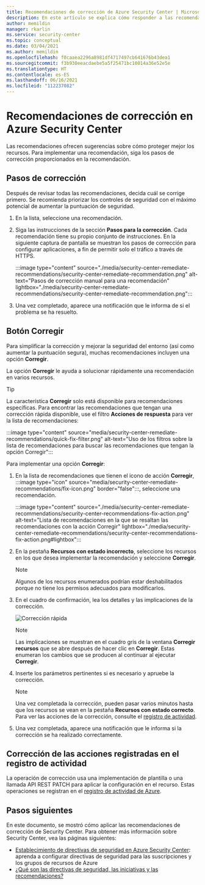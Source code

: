 ```yaml
---
title: Recomendaciones de corrección de Azure Security Center | Microsoft Docs
description: En este artículo se explica cómo responder a las recomendaciones de Azure Security Center para proteger los recursos y cumplir con las directivas de seguridad.
author: memildin
manager: rkarlin
ms.service: security-center
ms.topic: conceptual
ms.date: 03/04/2021
ms.author: memildin
ms.openlocfilehash: f0caaea2296a8981df4717497cb641676b43dea1
ms.sourcegitcommit: f3b930eeacdaebe5a5f25471bc10014a36e52e5e
ms.translationtype: HT
ms.contentlocale: es-ES
ms.lasthandoff: 06/16/2021
ms.locfileid: "112237082"
---
```

# <a name="remediate-recommendations-in-azure-security-center"></a>Recomendaciones de corrección en Azure Security Center

Las recomendaciones ofrecen sugerencias sobre cómo proteger mejor los recursos. Para implementar una recomendación, siga los pasos de corrección proporcionados en la recomendación.

## <a name="remediation-steps"></a>Pasos de corrección <a name="remediation-steps"></a>

Después de revisar todas las recomendaciones, decida cuál se corrige primero. Se recomienda priorizar los controles de seguridad con el máximo potencial de aumentar la puntuación de seguridad.

1. En la lista, seleccione una recomendación.

1. Siga las instrucciones de la sección **Pasos para la corrección**. Cada recomendación tiene su propio conjunto de instrucciones. En la siguiente captura de pantalla se muestran los pasos de corrección para configurar aplicaciones, a fin de permitir solo el tráfico a través de HTTPS.

    :::image type="content" source="./media/security-center-remediate-recommendations/security-center-remediate-recommendation.png" alt-text="Pasos de corrección manual para una recomendación" lightbox="./media/security-center-remediate-recommendations/security-center-remediate-recommendation.png":::

1. Una vez completado, aparece una notificación que le informa de si el problema se ha resuelto.

## <a name="fix-button"></a>Botón Corregir

Para simplificar la corrección y mejorar la seguridad del entorno (así como aumentar la puntuación segura), muchas recomendaciones incluyen una opción **Corregir**.

La opción **Corregir** le ayuda a solucionar rápidamente una recomendación en varios recursos.

> [!TIP]
> La característica **Corregir** solo está disponible para recomendaciones específicas. Para encontrar las recomendaciones que tengan una corrección rápida disponible, use el filtro **Acciones de respuesta** para ver la lista de recomendaciones:
> 
> :::image type="content" source="media/security-center-remediate-recommendations/quick-fix-filter.png" alt-text="Uso de los filtros sobre la lista de recomendaciones para buscar las recomendaciones que tengan la opción Corregir":::

Para implementar una opción **Corregir**:

1. En la lista de recomendaciones que tienen el icono de acción **Corregir**, :::image type="icon" source="media/security-center-remediate-recommendations/fix-icon.png" border="false":::, seleccione una recomendación.

    :::image type="content" source="./media/security-center-remediate-recommendations/security-center-recommendations-fix-action.png" alt-text="Lista de recomendaciones en la que se resaltan las recomendaciones con la acción Corregir" lightbox="./media/security-center-remediate-recommendations/security-center-recommendations-fix-action.png#lightbox":::

1. En la pestaña **Recursos con estado incorrecto**, seleccione los recursos en los que desea implementar la recomendación y seleccione **Corregir**.

    > [!NOTE]
    > Algunos de los recursos enumerados podrían estar deshabilitados porque no tiene los permisos adecuados para modificarlos.

1. En el cuadro de confirmación, lea los detalles y las implicaciones de la corrección.

    ![Corrección rápida](./media/security-center-remediate-recommendations/security-center-quick-fix-view.png)

    > [!NOTE]
    > Las implicaciones se muestran en el cuadro gris de la ventana **Corregir recursos** que se abre después de hacer clic en **Corregir**. Estas enumeran los cambios que se producen al continuar al ejecutar **Corregir**.

1. Inserte los parámetros pertinentes si es necesario y apruebe la corrección.

    > [!NOTE]
    > Una vez completada la corrección, pueden pasar varios minutos hasta que los recursos se vean en la pestaña **Recursos con estado correcto**. Para ver las acciones de la corrección, consulte el [registro de actividad](#activity-log).

1. Una vez completada, aparece una notificación que le informa si la corrección se ha realizado correctamente.

## <a name="fix-actions-logged-to-the-activity-log"></a>Corrección de las acciones registradas en el registro de actividad <a name="activity-log"></a>

La operación de corrección usa una implementación de plantilla o una llamada API REST PATCH para aplicar la configuración en el recurso. Estas operaciones se registran en el [registro de actividad de Azure](../azure-resource-manager/management/view-activity-logs.md).


## <a name="next-steps"></a>Pasos siguientes

En este documento, se mostró cómo aplicar las recomendaciones de corrección de Security Center. Para obtener más información sobre Security Center, vea las páginas siguientes:

* [Establecimiento de directivas de seguridad en Azure Security Center](tutorial-security-policy.md): aprenda a configurar directivas de seguridad para las suscripciones y los grupos de recursos de Azure
* [¿Qué son las directivas de seguridad, las iniciativas y las recomendaciones?](security-policy-concept.md)